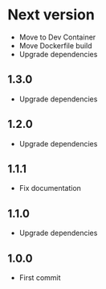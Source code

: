 # Next version
+ Move to Dev Container
+ Move Dockerfile build
+ Upgrade dependencies

## 1.3.0
+ Upgrade dependencies

## 1.2.0
+ Upgrade dependencies

## 1.1.1
+ Fix documentation

## 1.1.0
+ Upgrade dependencies

## 1.0.0
+ First commit